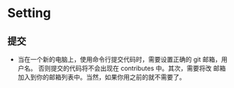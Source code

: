 # Setting

## 提交
- 当在一个新的电脑上，使用命令行提交代码时，需要设置正确的 git 邮箱，用户名。 否则提交的代码将不会出现在 contributes 中。其次，需要将改 邮箱加入到你的邮箱列表中。当然，如果你用之前的就不需要了。
